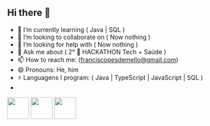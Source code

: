 ## Hi there 👋




- 🌱 I’m currently learning ( Java | SQL )
- 👯 I’m looking to collaborate on ( Now nothing )
- 🤔 I’m looking for help with ( Now nothing )
- 💬 Ask me about ( 2° 🥈 HACKATHON Tech + Saúde )
- 📫 How to reach me: (franciscopesdemello@gmail.com)
- 😄 Pronouns: He, him
- ⚡ Languagens I program: ( Java | TypeScript | JavaScript | SQL )
- 
<img height = "50" width = "50" src="https://cdn.jsdelivr.net/gh/devicons/devicon@latest/icons/java/java-original.svg"/> <img height = "50" width = "50" src="https://cdn.jsdelivr.net/gh/devicons/devicon@latest/icons/javascript/javascript-original.svg"/> <img height = "50" width = "50" src="https://cdn.jsdelivr.net/gh/devicons/devicon@latest/icons/mysql/mysql-original.svg"/>
